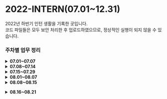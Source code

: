 # 2022-INTERN(07.01~12.31)

2022년 하반기 인턴 생활을 기록한 곳입니다.<br>
코드 파일들은 모두 보안 처리한 후 업로드하였으므로, 정상적인 실행이 되지 않을 수 있습니다.

<h3> 주차별 업무 정리 </h3>

<details>
<summary><b>07.01~07.07</b></summary>

 ####  ✔ 업무 환경 및 개발 환경 세팅
 * 사내 메신저, 자료 교환, 그룹웨어 등 계정 생성 및 승인.
 * 관리망과 인터넷망에 개발 환경 세팅(PYCHARM, Intellij, JAVA, Python 등 설치)
 ####  ✔ 정제 및 매핑 업무
 * 사용자가 특정한 서식 없이 입력한 데이터들을 조건에 맞게 정제하고, 키워드를 토대로 매핑하는 프로그램을 설계.
 * 사용 언어 : JAVA
 * 사용 자료 구조 : 이중 리스트, 해시맵
 * 데이터 셋 : A(400만), B(20만), C, D
 * 결과물 : A의 키워드와 B의 키워드를 각각 정제한 후, 각 키워드를 토대로 매핑(일치 또는 포함)한다. 매핑 결과 output을 csv 형식으로 출력하고, 이외의 필요한 정보는 C, D에서 추출한다.<br>
<br></details>
 
<details>
<summary><b>07.08~07.14</b></summary>

 #### ✔ 내부 서비스 개편으로 인한 오류 해결 프로그램
 * 이메일 파일의 특정 정보들을 추출해 엑셀 파일로 리스트업하는 프로그램 제작.
 * 사용 언어 : PYTHON
 * 사용 라이브러리 : pandas, openpyxl, configparser, bs4
 * 사용 자료 구조 : 딕셔너리
 * 데이터 셋 : *.eml
 * 결과물 : *.eml 을 email.parser를 이용하여 데이터를 딕셔너리 식으로 저장한 후, 주어진 경로의 엑셀 파일로 출력한다.
 * 특징 : 해당 프로젝트는 오프라인 환경에서 실행되어야 하므로, 사용한 패키지의 *.whl, *.gz 파일을 다운로드 한 후, 실행 환경에서 패키지를 설치하였다.
 #### ✔ 매핑 추가 작업
 * 품목DB와의 추가 매핑.<br>
<br></details>
 
<details>
<summary><b>07.15~07.29</b></summary>
 
 #### ✔ 개발 환경 세팅
 * BXM, ORACLE 설치 및 네트워크 연결
 #### ✔ 온라인 ESG 실태표 작성 페이지(SK이노베이션 계열 전용) 개발
 * 기존 온라인 실태표 작성 페이지를 참고하여 SK이노베이션 계열 전용 온라인 ESG 실태표 작성 페이지 개발.
 * 사용 언어 : html, backbone.js, java
 * DBMS : Oracle
 * 사용 프레임워크 : BXM
 * 신규 개발 업무를 진행하면서, 기존 코드의 오류를 세 가지 발견하였고, 해결하였다.
      - 팝업창 close 버튼 작동 안되는 오류 : 단순 이벤트 처리 함수를 추가하여 해결
      - 버튼의 이미지 클릭 시 작동 안되는 오류 : 이미지에도 동일한 name 값을 주어 해결
      - 일부 데이터가 render 시 초기화되는 오류 : 코드를 수정하여 해결
 * ScreenShot<br>
 ![Title](https://user-images.githubusercontent.com/42367169/182604676-24552c7e-930b-45f1-b0ca-38c3cd1c613e.png)<br>
 <br></details>
  
 <details>
<summary><b>08.01~08.07</b></summary>
 
 #### ✔ 온라인 ESG 실태표 작성 페이지(SK이노베이션 계열 전용) 테스트
 * 개발 및 운영 서버 테스트
 * 추가 수정 요건 반영

  #### ✔ Internet Explorer 브라우저 지원 종료 배너 개발
 * Internet Explorer로 접속 시 IE 지원 종료 배너 개발.
 * '오늘 하루 동안 열지 않음' 버튼 클릭 시 쿠키를 설정하여 하루 동안 배너 숨김 처리.
 * 사용 언어 : html/css, JavaScript
 * 사용 프레임워크 : BXM
 * ScreenShot<br>
 ![IE Browser Banner](https://user-images.githubusercontent.com/42367169/182975544-4d8da600-df3d-421c-9b59-561b6d009d74.PNG)<br>
 <br></details>
   
 <details>
<summary><b>08.08~08.15</b></summary>
 
 #### ✔ 온라인 ESG 실태표 작성 페이지(SK이노베이션 계열 전용) 운영
 * 실제 서비스 운영
 
 #### ✔ 코로나-19 확진으로 인한 휴가<br>
<br></details>
 
  <details>
<summary><b>08.16~08.21</b></summary>
 
 #### ✔ 온라인 ESG 실태표 작성 페이지(SK이노베이션 계열 전용) 데드락 문제 해결
 * 한 페이지의 데이터를 연달아 두 번 저장하는 과정에서 데드락 발생
 * 여러 명의 사용자가 동시에 하나의 테이블에 접근해서 DML문으로 데이터베이스를 변경하면 오라클은 특정 사용자가 자원을 독점하지 못하게 하기 위해서 락(잠금)을 발생시킨다. 서로 락을 풀어주기 전까지 대기 상태에 놓이며 데드락(교착 상태)가 발생한다.
 * 따라서 동시에 DB에 접근하지 않게끔 처리하였다.   
 
  <b>[ 수정 전 - 데드락 발생 ]</b>
  ```javascript
  // 임시저장(설문 답변 DB 접근)
  that.insertGovAnsr(true); 
  
  // 각 STEP별 데이터 유효성 검사
  if(that.parent.isValid("STEP1")){ 
      commonUtil.redirectRoutePage("MENUSD0700SK/STEP1");
      return false;
  }
  if(that.parent.isValid("STEP2")){
      commonUtil.redirectRoutePage("MENUSD0700SK/STEP2");
      return false;
  }
  if(that.parent.isValid("STEP3")){
      commonUtil.redirectRoutePage("MENUSD0700SK/STEP3");
      return false;
  }
  
  // 데이터가 모두 유효한 경우 설문 답변 모두 저장(설문 답변 DB 접근)
  that.insertStepAll();
  ```
  <b>[ 수정 후 - 데드락 발생 X ]</b>
  ```javascript
  // 각 STEP별 데이터 유효성 검사
  if(that.parent.isValid("STEP1")){ 
      // 임시저장(설문 답변 DB 접근)
      that.insertGovAnsr(true); 
      commonUtil.redirectRoutePage("MENUSD0700SK/STEP1");
      return false;
  }
  if(that.parent.isValid("STEP2")){
      // 임시저장(설문 답변 DB 접근)
      that.insertGovAnsr(true); 
      commonUtil.redirectRoutePage("MENUSD0700SK/STEP2");
      return false;
  }
  if(that.parent.isValid("STEP3")){
      // 임시저장(설문 답변 DB 접근)
      that.insertGovAnsr(true);
      commonUtil.redirectRoutePage("MENUSD0700SK/STEP3");
      return false;
  }
  
  // 데이터가 모두 유효한 경우 설문 답변 모두 저장(설문 답변 DB 접근)
  that.insertStepAll();
  ```
   #### ✔ 온라인 ESG 실태표 작성 페이지 오류 해결
   * 유효하지 않은 데이터임에도 경고 문구 출력 후 다음 단계로 넘어가는 오류, 저장 후에도 임시저장을 해야 한다는 문구가 출력되는 오류, 데이터 무결성 오류 등 기존 실태표 사이트 전반에서 발생하는 오류들 해결
   * 본인이 작성하지 않은 코드에서의 오류를 해결하며 코드 분석 능력, 문제 해결 능력, 의사소통 능력을 키움.
 
  #### ✔ 행정구역(광역시도, 시군구명) 코드화 작업
   * https://www.code.go.kr/stdcode/roadCodeL.do 행정표준코드관리시스템에서 행정구역(광역시도, 시군구명) 데이터 입수
   * 입수한 데이터를 DB에 INSERT하고, 하드코딩으로 되어 있던 코드 모두 수정.<br>
 <br></details>
